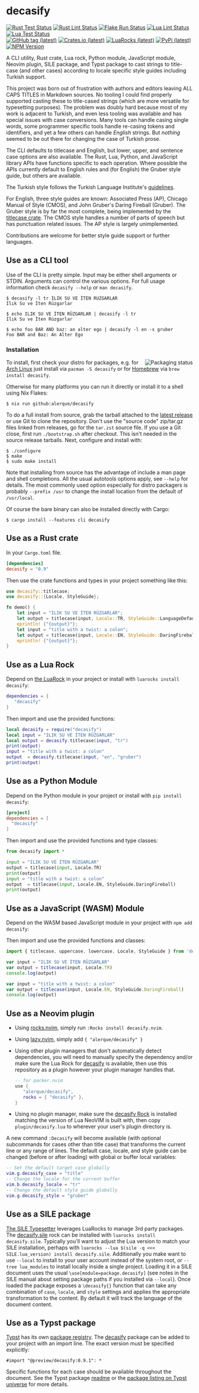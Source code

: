 # decasify

[![Rust Test Status](https://img.shields.io/github/actions/workflow/status/alerque/decasify/rust_test.yml?branch=master&label=Rust+Test&logo=Rust)](https://github.com/alerque/decasify/actions/workflows/rust_test.yml)
[![Rust Lint Status](https://img.shields.io/github/actions/workflow/status/alerque/decasify/rust_lint.yml?branch=master&label=Rust+Lint&logo=Rust)](https://github.com/alerque/decasify/actions/workflows/rust_list.yml)
[![Flake Run Status](https://img.shields.io/github/actions/workflow/status/alerque/decasify/nix.yml?branch=master&label=Flake&logo=NixOS)](https://github.com/alerque/decasify/actions/workflows/nix.yml)
[![Lua Lint Status](https://img.shields.io/github/actions/workflow/status/alerque/decasify/luacheck.yml?branch=master&label=Luacheck&logo=Lua)](https://github.com/alerque/decasify/actions/workflows/luacheck.yml)
[![Lua Test Status](https://img.shields.io/github/actions/workflow/status/alerque/decasify/busted.yml?branch=master&label=Busted&logo=Lua)](https://github.com/alerque/decasify/actions/workflows/busted.yml)  
[![GitHub tag (latest)](https://img.shields.io/github/v/tag/alerque/decasify?logo=github&color=blue)](https://github.com/alerque/decasify/releases)
[![Crates.io (latest)](https://img.shields.io/crates/v/decasify?logo=rust&color=blue)](https://crates.io/crates/decasify)
[![LuaRocks (latest)](https://img.shields.io/luarocks/v/alerque/decasify?logo=lua&color=blue)][rock]
[![PyPi (latest)](https://img.shields.io/pypi/v/decasify?logo=python&color=blue)](https://pypi.org/project/decasify)
[![NPM Version](https://img.shields.io/npm/v/decasify?logo=npm&color=blue)](https://www.npmjs.com/package/decasify)

A CLI utility, Rust crate, Lua rock, Python module, JavaScript module, Neovim plugin, SILE package, and Typst package to cast strings to title-case (and other cases) according to locale specific style guides including Turkish support.

This project was born out of frustration with authors and editors leaving ALL CAPS TITLES in Markdown sources.
No tooling I could find properly supported casting these to title-cased strings (which are more versatile for typesetting purposes).
The problem was doubly hard because most of my work is adjacent to Turkish, and even less tooling was available and has special issues with case conversions.
Many tools can handle casing single words, some programmer specific tools handle re-casing tokens and identifiers, and yet a few others can handle *English* strings.
But *nothing* seemed to be out there for changing the case of Turkish prose.

The CLI defaults to titlecase and English, but lower, upper, and sentence case options are also available.
The Rust, Lua, Python, and JavaScript library APIs have functions specific to each operation.
Where possible the APIs currently default to English rules and (for English) the Gruber style guide, but others are available.

The Turkish style follows the Turkish Language Institute's [guidelines][tdk].

For English, three style guides are known: Associated Press (AP), Chicago Manual of Style (CMOS), and John Gruber's Daring Fireball (Gruber).
The Gruber style is by far the most complete, being implemented by the [titlecase crate][titlecase_crate].
The CMOS style handles a number of parts of speech but has punctuation related issues.
The AP style is largely unimplemented.

Contributions are welcome for better style guide support or further languages.

[tdk]: https://tdk.gov.tr/icerik/yazim-kurallari/buyuk-harflerin-kullanildigi-yerler/
[titlecase_crate]: https://crates.io/crates/titlecase

## Use as a CLI tool

Use of the CLI is pretty simple.
Input may be either shell arguments or STDIN.
Arguments can control the various options.
For full usage information check `decasify --help` or `man decasify`.

``` console
$ decasify -l tr ILIK SU VE İTEN RÜZGARLAR
Ilık Su ve İten Rüzgarlar

$ echo ILIK SU VE İTEN RÜZGARLAR | decasify -l tr
Ilık Su ve İten Rüzgarlar

$ echo foo BAR AND baz: an alter ego | decasify -l en -s gruber
Foo BAR and Baz: An Alter Ego
```

### Installation

<a href="https://repology.org/project/decasify/versions"><img src="https://repology.org/badge/vertical-allrepos/decasify.svg" align="right" alt="Packaging status"></a>
To install, first check your distro for packages, e.g. for [Arch Linux](https://archlinux.org/packages/extra/x86_64/decasify/) just install via `pacman -S decasify` or for [Homebrew](https://formulae.brew.sh/formula/decasify) via `brew install decasify`.

Otherwise for many platforms you can run it directly or install it to a shell using Nix Flakes:

``` console
$ nix run github:alerque/decasify
```

To do a full install from source, grab the tarball attached to the [latest release](https://github.com/alerque/decasify/releases/latest) or use Git to clone the repository.
Don't use the "source code" zip/tar.gz files linked from releases, go for the `tar.zst` source file.
If you use a Git close, first run `./bootstrap.sh` after checkout.
This isn't needed in the source release tarballs.
Next, configure and install with:

```console
$ ./configure
$ make
$ sudo make install
```

Note that installing from source has the advantage of include a man page and shell completions.
All the usual autotools options apply, see `--help` for details.
The most commonly used option especially for distro packagers is probably `--prefix /usr` to change the install location from the default of `/usr/local`.

Of course the bare binary can also be installed directly with Cargo:

```console
$ cargo install --features cli decasify
```

## Use as a Rust crate

In your `Cargo.toml` file.

```toml
[dependencies]
decasify = "0.9"
```

Then use the crate functions and types in your project something like this:

```rust
use decasify::titlecase;
use decasify::{Locale, StyleGuide};

fn demo() {
    let input = "ILIK SU VE İTEN RÜZGARLAR";
    let output = titlecase(input, Locale::TR, StyleGuide::LanguageDefault(None));
    eprintln! {"{output}"};
    let input = "title with a twist: a colon";
    let output = titlecase(input, Locale::EN, StyleGuide::DaringFireball(None));
    eprintln! {"{output}"};
}
```

## Use as a Lua Rock

Depend on [the LuaRock][rock] in your project or install with `luarocks install decasify`:

```lua
dependencies = {
   "decasify"
}
```

Then import and use the provided functions:

```lua
local decasify = require("decasify")
local input = "ILIK SU VE İTEN RÜZGARLAR"
local output = decasify.titlecase(input, "tr")
print(output)
input = "title with a twist: a colon"
output  = decasify.titlecase(input, "en", "gruber")
print(output)
```

## Use as a Python Module

Depend on the Python module in your project or install with `pip install decasify`:

```toml
[project]
dependencies = [
  "decasify"
]
```

Then import and use the provided functions and type classes:

```python
from decasify import *

input = "ILIK SU VE İTEN RÜZGARLAR"
output = titlecase(input, Locale.TR)
print(output)
input = "title with a twist: a colon"
output  = titlecase(input, Locale.EN, StyleGuide.DaringFireball)
print(output)
```

## Use as a JavaScript (WASM) Module

Depend on the WASM based JavaScript module in your project with `npm add decasify`:

Then import and use the provided functions and classes:

```javascript
import { titlecase, uppercase, lowercase, Locale, StyleGuide } from 'decasify';

var input = "ILIK SU VE İTEN RÜZGARLAR"
var output = titlecase(input, Locale.TR)
console.log(output)

var input = "title with a twist: a colon"
var output = titlecase(input, Locale.EN, StyleGuide.DaringFireball)
console.log(output)
```

## Use as a Neovim plugin

* Using [rocks.nvim](https://github.com/nvim-neorocks/rocks.nvim), simply run `:Rocks install decasify.nvim`.

* Using [lazy.nvim](https://lazy.folke.io/), simply add `{ "alerque/decasify" }`

* Using other plugin managers that don't automatically detect dependencies, you will need to manually specify the dependency and/or make sure the Lua Rock for [decasify](https://luarocks.org/modules/alerque/decasify) is available, then use this repository as a plugin however your plugin manager handles that.

    ```lua
    -- for packer.nvim
    use {
       "alerque/decasify",
       rocks = { "decasify" },
    }
    ```

* Using no plugin manager, make sure the [decasify Rock][rock] is installed matching the version of Lua NeoVIM is built with, then copy `plugin/decasify.lua` to wherever your user's plugin directory is.

A new command `:Decasify` will become available (with optional subcommands for cases other than title case) that transforms the current line or any range of lines.
The default case, locale, and style guide can be changed (before or after loading) with global or buffer local variables:

```lua
-- Set the default target case globally
vim.g.decasify_case = "title"
-- Change the locale for the current buffer
vim.b.decasify_locale = "tr"
-- Change the default style guide globally
vim.g.decasify_style = "gruber"
```

## Use as a SILE package

[The SILE Typesetter](https://sile-typesetter.org/) leverages LuaRocks to manage 3rd party packages.
The [decasify.sile][rock.sile] rock can be installed with `luarocks install decasify.sile`.
Typically you'll want to adjust the Lua version to match your SILE installation, perhaps with `luarocks --lua $(sile -q <<< SILE.lua_version) install decasify.sile`.
Additionally you make want to use `--local` to install to your user account instead of the system root, or `--tree lua_modules` to install locally inside a single project.
Loading it in a SILE document uses the usual `\use[module=package.decasify]` (see notes in the SILE manual about setting package paths if you installed via `--local`).
Once loaded the package exposes a `\decasify{}` function that can take any combination of `case`, `locale`, and `style` settings and applies the appropriate transformation to the content.
By default it will track the language of the document content.

## Use as a Typst package

[Typst](https://typst.app/) has its own [package registry](https://typst.app/universe/).
The [decasify](https://typst.app/universe/package/decasify) package can be added to your project with an import line.
The exact version must be specified explicitly:

```typst
#import "@preview/decasify:0.9.1": *
```

Specific functions for each case should be available throughout the document.
See the Typst package [readme](typst/README.md) or the [package listing on Typst universe](https://typst.app/universe/package/decasify) for more details.

[rock]: http://luarocks.org/modules/alerque/decasify
[rock.sile]: http://luarocks.org/modules/alerque/decasify.sile
